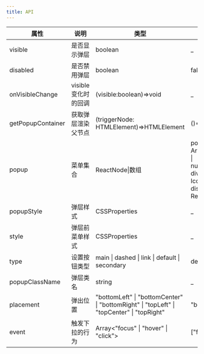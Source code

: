 ```yaml
---    
title: API
---
```


| 属性 | 说明 | 类型 | 默认值 | 
| --- | --- | --- | --- | 
| visible | 是否显示弹层 | boolean | _ |
| disabled | 是否禁用弹层 | boolean | false |
| onVisibleChange | visible变化时的回调 | (visible:boolean)=>void | _ |
| getPopupContainer | 获取弹层渲染父节点 | (triggerNode: HTMLElement)=>HTMLElement | ()=>document.body |
| popup | 菜单集合 | ReactNode\|数组 | popup instanceof Array? {value:string \| number,label:string, divider: boolean, Icon:ReactNode,  disabled:boolean} : ReactNode |
| popupStyle | 弹层样式 | CSSProperties | _ |
| style | 弹层前菜单样式 | CSSProperties | _ |
| type | 设置按钮类型 | main \| dashed \| link \| default \| secondary | default |
| popupClassName | 弹层类名 | string | _ |
| placement | 弹出位置 | "bottomLeft" \| "bottomCenter" \| "bottomRight" \| "topLeft" \| "topCenter" \| "topRight" | "bottomLeft" |
| event | 触发下拉的行为 | Array<"focus" \| "hover" \| "click"> | \["focus"\] |

